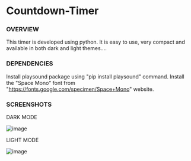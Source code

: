# Countdown-Timer


### OVERVIEW

This timer is developed using python. It is easy to use, very compact and available in both dark and light themes....


### DEPENDENCIES

Install playsound package using "pip install playsound" command.
Install the "Space Mono" font from "https://fonts.google.com/specimen/Space+Mono" website.

### SCREENSHOTS

DARK MODE

![image](https://user-images.githubusercontent.com/80593060/229284413-6063eacc-0530-4ad3-b840-1c561216942e.png)

LIGHT MODE

![image](https://user-images.githubusercontent.com/80593060/229284907-18d6f0fd-d7f0-4622-8e35-0f8fdd37b387.png)

